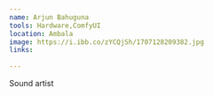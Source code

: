 ```yaml
---
name: Arjun Bahuguna
tools: Hardware,ComfyUI
location: Ambala
image: https://i.ibb.co/zYCQjSh/1707128209382.jpg
links:
    
---
```


Sound artist


